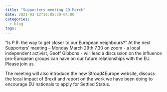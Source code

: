 ```yaml
---
title: "Supporters meeting 29 March"
date: 2021-03-12T16:05:30-04:00
categories:
  - blog
tags:
---
```


 

“Is P.R. the way to get closer to our European neighbours?”    At the next Supporters’ meeting – Monday March 29th 7.30 on zoom - a local independent activist, Geoff Gibbons - will lead a discussion on the influence pro-European groups can have on our future relationships with the EU.  Please join us.

 

The meeting will also introduce the new Stroud4Europe website, discuss the local impact of Brexit and report on the work we have been doing to encourage EU nationals to apply for Settled Status.
